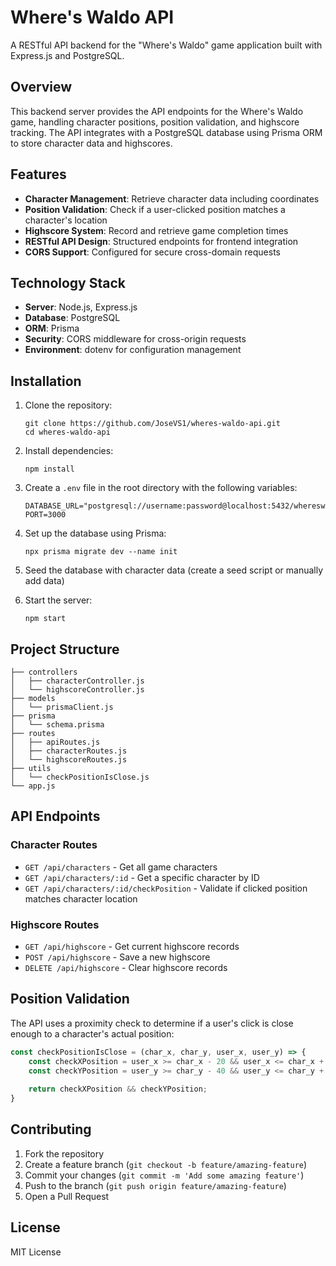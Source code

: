 # Where's Waldo API
A RESTful API backend for the "Where's Waldo" game application built with Express.js and PostgreSQL.

## Overview
This backend server provides the API endpoints for the Where's Waldo game, handling character positions, position validation, and highscore tracking. The API integrates with a PostgreSQL database using Prisma ORM to store character data and highscores.

## Features
- **Character Management**: Retrieve character data including coordinates
- **Position Validation**: Check if a user-clicked position matches a character's location
- **Highscore System**: Record and retrieve game completion times
- **RESTful API Design**: Structured endpoints for frontend integration
- **CORS Support**: Configured for secure cross-domain requests

## Technology Stack
- **Server**: Node.js, Express.js
- **Database**: PostgreSQL
- **ORM**: Prisma
- **Security**: CORS middleware for cross-origin requests
- **Environment**: dotenv for configuration management

## Installation
1. Clone the repository:
   ```
   git clone https://github.com/JoseVS1/wheres-waldo-api.git
   cd wheres-waldo-api
   ```
2. Install dependencies:
   ```
   npm install
   ```
3. Create a `.env` file in the root directory with the following variables:
   ```
   DATABASE_URL="postgresql://username:password@localhost:5432/whereswaldo"
   PORT=3000
   ```
4. Set up the database using Prisma:
   ```
   npx prisma migrate dev --name init
   ```
5. Seed the database with character data (create a seed script or manually add data)

6. Start the server:
   ```
   npm start
   ```

## Project Structure
```
├── controllers
│   ├── characterController.js
│   └── highscoreController.js
├── models
│   └── prismaClient.js
├── prisma
│   └── schema.prisma
├── routes
│   ├── apiRoutes.js
│   ├── characterRoutes.js
│   └── highscoreRoutes.js
├── utils
│   └── checkPositionIsClose.js
└── app.js
```

## API Endpoints

### Character Routes
- `GET /api/characters` - Get all game characters
- `GET /api/characters/:id` - Get a specific character by ID
- `GET /api/characters/:id/checkPosition` - Validate if clicked position matches character location

### Highscore Routes
- `GET /api/highscore` - Get current highscore records
- `POST /api/highscore` - Save a new highscore
- `DELETE /api/highscore` - Clear highscore records

## Position Validation
The API uses a proximity check to determine if a user's click is close enough to a character's actual position:

```javascript
const checkPositionIsClose = (char_x, char_y, user_x, user_y) => {
    const checkXPosition = user_x >= char_x - 20 && user_x <= char_x + 20;
    const checkYPosition = user_y >= char_y - 40 && user_y <= char_y + 40;
    
    return checkXPosition && checkYPosition;
}
```

## Contributing
1. Fork the repository
2. Create a feature branch (`git checkout -b feature/amazing-feature`)
3. Commit your changes (`git commit -m 'Add some amazing feature'`)
4. Push to the branch (`git push origin feature/amazing-feature`)
5. Open a Pull Request

## License

MIT License
